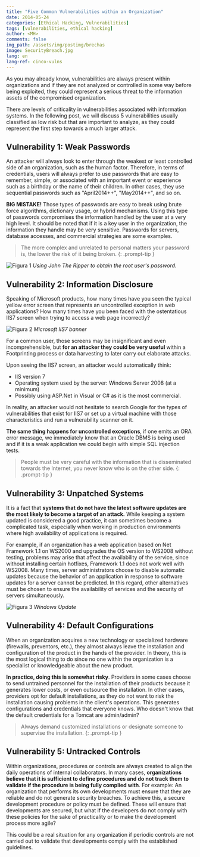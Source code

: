 ```yaml
---
title: "Five Common Vulnerabilities within an Organization"
date: 2014-05-24
categories: [Ethical Hacking, Vulnerabilities]
tags: [vulnerabilities, ethical hacking]
author: <MH>
comments: false
img_path: /assets/img/postimg/brechas
image: SecurityBreach.jpg
lang: en
lang-ref: cinco-vulns
---
```


As you may already know, vulnerabilities are always present within organizations and if they are not analyzed or controlled in some way before being exploited, they could represent a serious threat to the information assets of the compromised organization.

There are levels of criticality in vulnerabilities associated with information systems. In the following post, we will discuss 5 vulnerabilities usually classified as low risk but that are important to analyze, as they could represent the first step towards a much larger attack.

## Vulnerability 1: Weak Passwords

An attacker will always look to enter through the weakest or least controlled side of an organization, such as the human factor. Therefore, in terms of credentials, users will always prefer to use passwords that are easy to remember, simple, or associated with an important event or experience such as a birthday or the name of their children. In other cases, they use sequential passwords such as "April2014++", "May2014++", and so on.

**BIG MISTAKE!** Those types of passwords are easy to break using brute force algorithms, dictionary usage, or hybrid mechanisms. Using this type of passwords compromises the information handled by the user at a very high level. It should be noted that if it is a key user in the organization, the information they handle may be very sensitive. Passwords for servers, database accesses, and commercial strategies are some examples.

> The more complex and unrelated to personal matters your password is, the lower the risk of it being broken.
{: .prompt-tip }

![Figura 1](figura1.png)
*Using John The Ripper to obtain the root user's password.*

## Vulnerability 2: Information Disclosure

Speaking of Microsoft products, how many times have you seen the typical yellow error screen that represents an uncontrolled exception in web applications? How many times have you been faced with the ostentatious IIS7 screen when trying to access a web page incorrectly?

![Figura 2](figura2.png)
*Microsoft IIS7 banner*

For a common user, those screens may be insignificant and even incomprehensible, but **for an attacker they could be very useful** within a Footprinting process or data harvesting to later carry out elaborate attacks.

Upon seeing the IIS7 screen, an attacker would automatically think:

- IIS version 7
- Operating system used by the server: Windows Server 2008 (at a minimum)
- Possibly using ASP.Net in Visual or C# as it is the most commercial.

In reality, an attacker would not hesitate to search Google for the types of vulnerabilities that exist for IIS7 or set up a virtual machine with those characteristics and run a vulnerability scanner on it.

**The same thing happens for uncontrolled exceptions**, if one emits an ORA error message, we immediately know that an Oracle DBMS is being used and if it is a weak application we could begin with simple SQL injection tests.

> People must be very careful with the information that is disseminated towards the Internet, you never know who is on the other side.
{: .prompt-tip }

## Vulnerability 3: Unpatched Systems

It is a fact that **systems that do not have the latest software updates are the most likely to become a target of an attack.** While keeping a system updated is considered a good practice, it can sometimes become a complicated task, especially when working in production environments where high availability of applications is required.

For example, if an organization has a web application based on Net Framework 1.1 on WS2000 and upgrades the OS version to WS2008 without testing, problems may arise that affect the availability of the service, since without installing certain hotfixes, Framework 1.1 does not work well with WS2008. Many times, server administrators choose to disable automatic updates because the behavior of an application in response to software updates for a server cannot be predicted. In this regard, other alternatives must be chosen to ensure the availability of services and the security of servers simultaneously.

![Figura 3](figura3.png)
*Windows Update*

## Vulnerability 4: Default Configurations

When an organization acquires a new technology or specialized hardware (firewalls, preventors, etc.), they almost always leave the installation and configuration of the product in the hands of the provider. In theory, this is the most logical thing to do since no one within the organization is a specialist or knowledgeable about the new product.

**In practice, doing this is somewhat risky**. Providers in some cases choose to send untrained personnel for the installation of their products because it generates lower costs, or even outsource the installation. In other cases, providers opt for default installations, as they do not want to risk the installation causing problems in the client's operations. This generates configurations and credentials that everyone knows. Who doesn't know that the default credentials for a Tomcat are admin/admin?

> Always demand customized installations or designate someone to supervise the installation.
{: .prompt-tip }

## Vulnerability 5: Untracked Controls

Within organizations, procedures or controls are always created to align the daily operations of internal collaborators. In many cases, **organizations believe that it is sufficient to define procedures and do not track them to validate if the procedure is being fully complied with**. For example: An organization that performs its own developments must ensure that they are reliable and do not generate security breaches. To achieve this, a secure development procedure or policy must be defined. These will ensure that developments are secured, but what if the developers do not comply with these policies for the sake of practicality or to make the development process more agile?

This could be a real situation for any organization if periodic controls are not carried out to validate that developments comply with the established guidelines.